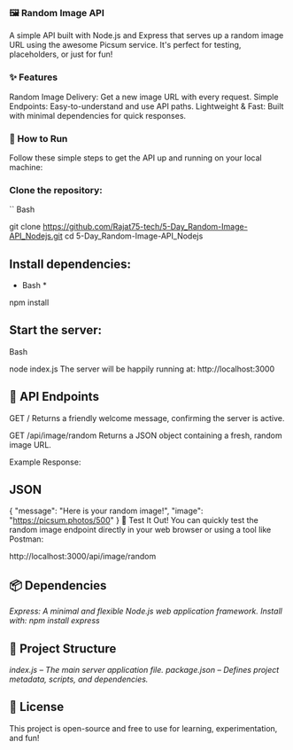 ### 🖼️ Random Image API
A simple API built with Node.js and Express that serves up a random image URL using the awesome Picsum service. It's perfect for testing, placeholders, or just for fun!

### ✨ Features
Random Image Delivery: Get a new image URL with every request.
Simple Endpoints: Easy-to-understand and use API paths.
Lightweight & Fast: Built with minimal dependencies for quick responses.
### 🚀 How to Run
Follow these simple steps to get the API up and running on your local machine:

### Clone the repository:

`` Bash

git clone https://github.com/Rajat75-tech/5-Day_Random-Image-API_Nodejs.git
cd 5-Day_Random-Image-API_Nodejs

## Install dependencies:

* Bash *

npm install
## Start the server:

Bash

node index.js
The server will be happily running at: http://localhost:3000

## 📡 API Endpoints
GET /
Returns a friendly welcome message, confirming the server is active.

GET /api/image/random
Returns a JSON object containing a fresh, random image URL.

Example Response:

## JSON

{
  "message": "Here is your random image!",
  "image": "https://picsum.photos/500"
}
🧪 Test It Out!
You can quickly test the random image endpoint directly in your web browser or using a tool like Postman:

http://localhost:3000/api/image/random

## 📦 Dependencies
*Express: A minimal and flexible Node.js web application framework.*
*Install with: npm install express*
## 📁 Project Structure
*index.js – The main server application file.*
*package.json – Defines project metadata, scripts, and dependencies.*
## 📝 License
This project is open-source and free to use for learning, experimentation, and fun!
